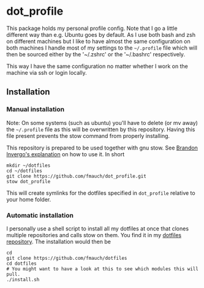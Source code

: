 # dot_profile
This package holds my personal profile config. Note that I go a little different way than e.g.
Ubuntu goes by default. As I use both bash and zsh on different machines but I like to have almost
the same configuration on both machines I handle most of my settings to the `~/.profile` file which
will then be sourced either by the '~/.zshrc' or the '~/.bashrc' respectively.

This way I have the same configuration no matter whether I work on the machine via ssh or login
locally.

## Installation
### Manual installation
Note: On some systems (such as ubuntu) you'll have to delete (or mv away) the `~/.profile` file as
this will be overwritten by this repository. Having this file present prevents the stow command from
properly installing.

This repository is prepared to be used together with gnu stow. See [Brandon Invergo's
explanation](http://brandon.invergo.net/news/2012-05-26-using-gnu-stow-to-manage-your-dotfiles.html)
on how to use it. In short

```
mkdir ~/dotfiles
cd ~/dotfiles
git clone https://github.com/fmauch/dot_profile.git
stow dot_profile
```

This will create symlinks for the dotfiles specified in ```dot_profile``` relative to your home
folder.

### Automatic installation
I personally use a shell script to install all my dotfiles at once that clones multiple repositories
and calls stow on them. You find it in my [dotfiles repository](https://github.com/fmauch/dotfiles).
The installation would then be

```
cd
git clone https://github.com/fmauch/dotfiles
cd dotfiles
# You might want to have a look at this to see which modules this will pull.
./install.sh
```
